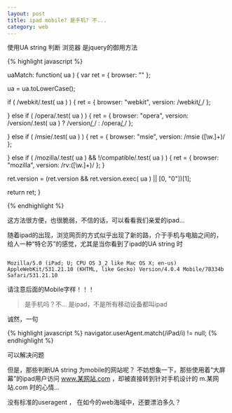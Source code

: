 ```yaml
---
layout: post
title: ipad mobile? 是手机? 不... 
category: web
---
```


使用UA string 判断 浏览器 是jquery的御用方法
<!--more-->

{% highlight javascript %}

uaMatch: function( ua ) {
  var ret = { browser: "" };

  ua = ua.toLowerCase();

  if ( /webkit/.test( ua ) ) {
    ret = { browser: "webkit", version: /webkit[\/ ]([\w.]+)/ };

  } else if ( /opera/.test( ua ) ) {
    ret = { browser: "opera", version:  /version/.test( ua ) ? /version[\/ ]([\w.]+)/ : /opera[\/ ]([\w.]+)/ };

  } else if ( /msie/.test( ua ) ) {
    ret = { browser: "msie", version: /msie ([\w.]+)/ };

  } else if ( /mozilla/.test( ua ) &amp;&amp; !/compatible/.test( ua ) ) {
    ret = { browser: "mozilla", version: /rv:([\w.]+)/ };
  }

  ret.version = (ret.version &amp;&amp; ret.version.exec( ua ) || [0, "0"])[1];

  return ret;
}

{% endhighlight %}

这方法很方便，也很脆弱，不信的话，可以看看我们亲爱的ipad...

随着ipad的出现，浏览网页的方式似乎出现了新的路，介于手机与电脑之间的，给人一种“特仑苏”的感觉，尤其是当你看到了ipad的UA string 时

<code>
Mozilla/5.0 (iPad; U; CPU OS 3_2 like Mac OS X; en-us) AppleWebKit/531.21.10 (KHTML, like Gecko) Version/4.0.4 Mobile/7B334b Safari/531.21.10
</code>

请注意后面的Mobile字样！！！
<blockquote>是手机吗？不...
是ipad，不是所有移动设备都叫ipad</blockquote>
诚然，一句

{% highlight javascript %}
navigator.userAgent.match(/iPad/i) != null;
{% endhighlight %}

可以解决问题

但是，那些判断UA string 为mobile的网站呢？
不妨想象一下，那些使用着“大屏幕”的ipad用户访问 www.某网站.com ，却被直接转到针对手机设计的 m.某网站.com 时的心情...

没有标准的useragent ， 在如今的web海域中，还要漂泊多久？

